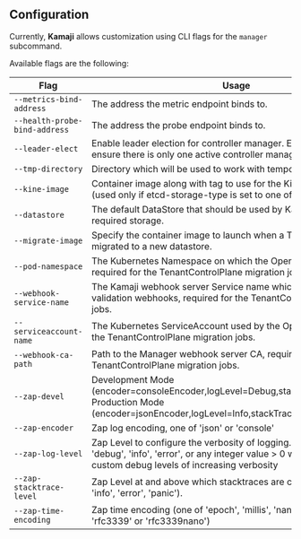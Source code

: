 ## Configuration

Currently, **Kamaji** allows customization using CLI flags for the `manager` subcommand.

Available flags are the following:

| Flag | Usage | Default |
| ---- | ------ | --- |
| `--metrics-bind-address` | The address the metric endpoint binds to. | `:8080` |
| `--health-probe-bind-address` | The address the probe endpoint binds to. | `:8081` |
| `--leader-elect` | Enable leader election for controller manager. Enabling this will ensure there is only one active controller manager. | `true` |
| `--tmp-directory` | Directory which will be used to work with temporary files. | `/tmp/kamaji` |
| `--kine-image` | Container image along with tag to use for the Kine sidecar container (used only if etcd-storage-type is set to one of kine strategies). | `rancher/kine:v0.9.2-amd64` |
| `--datastore` | The default DataStore that should be used by Kamaji to setup the required storage. | `etcd` |
| `--migrate-image` | Specify the container image to launch when a TenantControlPlane is migrated to a new datastore. | `migrate-image` |
| `--pod-namespace` | The Kubernetes Namespace on which the Operator is running in, required for the TenantControlPlane migration jobs. | `os.Getenv("POD_NAMESPACE")` |
| `--webhook-service-name` | The Kamaji webhook server Service name which is used to get validation webhooks, required for the TenantControlPlane migration jobs. | `kamaji-webhook-service` |
| `--serviceaccount-name` | The Kubernetes ServiceAccount used by the Operator, required for the TenantControlPlane migration jobs. | `os.Getenv("SERVICE_ACCOUNT")` |
| `--webhook-ca-path` | Path to the Manager webhook server CA, required for the TenantControlPlane migration jobs. | `/tmp/k8s-webhook-server/serving-certs/ca.crt` |
| `--zap-devel`  | Development Mode (encoder=consoleEncoder,logLevel=Debug,stackTraceLevel=Warn). Production Mode (encoder=jsonEncoder,logLevel=Info,stackTraceLevel=Error).  |  `true`  |
| `--zap-encoder`  | Zap log encoding, one of 'json' or 'console'  |  `console`  |
| `--zap-log-level`  |  Zap Level to configure the verbosity of logging. Can be one of 'debug', 'info', 'error', or any integer value > 0 which corresponds to custom debug levels of increasing verbosity |  `info`  |
| `--zap-stacktrace-level`  | Zap Level at and above which stacktraces are captured (one of 'info', 'error', 'panic').  |  `info` |
| `--zap-time-encoding`  |  Zap time encoding (one of 'epoch', 'millis', 'nano', 'iso8601', 'rfc3339' or 'rfc3339nano') |  `epoch`  |
